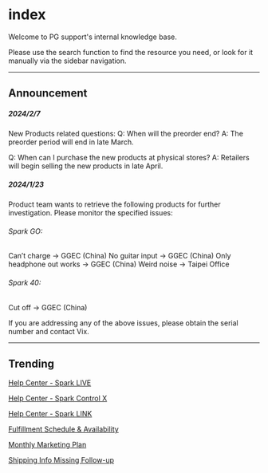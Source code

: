 # index
Welcome to PG support's internal knowledge base. 

Please use the search function to find the resource you need, or look for it manually via the sidebar navigation.

---
## Announcement

##### 2024/2/7
New Products related questions: 
Q: When will the preorder end?
A: The preorder period will end in late March.

Q: When can I purchase the new products at physical stores?
A: Retailers will begin selling the new products in late April.

##### 2024/1/23
Product team wants to retrieve the following products for further investigation. Please monitor the specified issues:

###### Spark GO:
Can’t charge -> GGEC (China)
No guitar input -> GGEC (China)
Only headphone out works -> GGEC (China)
Weird noise -> Taipei Office
  
###### Spark 40:
Cut off -> GGEC (China)

If you are addressing any of the above issues, please obtain the serial number and contact Vix.

---
## Trending

[Help Center - Spark LIVE](https://help.positivegrid.com/hc/en-us/categories/16146469331597) 

[Help Center - Spark Control X](https://help.positivegrid.com/hc/en-us/categories/16146453571725)

[Help Center - Spark LINK](https://help.positivegrid.com/hc/en-us/categories/21271804104845)

[Fulfillment Schedule & Availability](https://docs.google.com/spreadsheets/d/13mK6KP4YmWGT_NyAHVbmFVl5Wj5khDcB1fvpsDKTL24/edit?usp=sharing)

[Monthly Marketing Plan](https://docs.google.com/spreadsheets/d/10xJZBQaCPnssXe-LCrpEmRkICh81fuhwkDBtlIaKmdY/edit?usp=sharing)

[Shipping Info Missing Follow-up](https://docs.google.com/spreadsheets/d/1JGEB4lF3NW7xdm78EnAu3EREmbbfI07jiRqdN3u9QWw/edit?usp=sharing)


